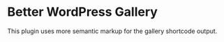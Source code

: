 Better WordPress Gallery
========================

This plugin uses more semantic markup for the gallery shortcode output.
